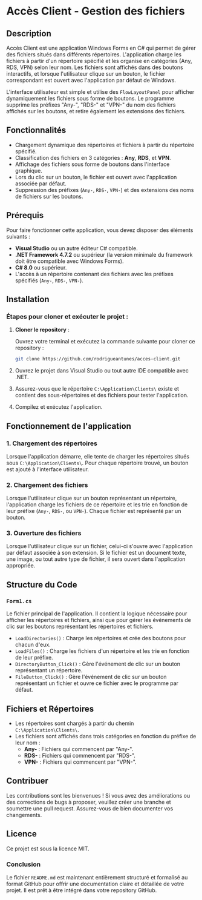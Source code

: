 # Accès Client - Gestion des fichiers

## Description

Accès Client est une application Windows Forms en C# qui permet de gérer des fichiers situés dans différents répertoires. L'application charge les fichiers à partir d'un répertoire spécifié et les organise en catégories (Any, RDS, VPN) selon leur nom. Les fichiers sont affichés dans des boutons interactifs, et lorsque l'utilisateur clique sur un bouton, le fichier correspondant est ouvert avec l'application par défaut de Windows.

L'interface utilisateur est simple et utilise des `FlowLayoutPanel` pour afficher dynamiquement les fichiers sous forme de boutons. Le programme supprime les préfixes "Any-", "RDS-" et "VPN-" du nom des fichiers affichés sur les boutons, et retire également les extensions des fichiers.

## Fonctionnalités

- Chargement dynamique des répertoires et fichiers à partir du répertoire spécifié.
- Classification des fichiers en 3 catégories : **Any**, **RDS**, et **VPN**.
- Affichage des fichiers sous forme de boutons dans l'interface graphique.
- Lors du clic sur un bouton, le fichier est ouvert avec l'application associée par défaut.
- Suppression des préfixes (`Any-`, `RDS-`, `VPN-`) et des extensions des noms de fichiers sur les boutons.

## Prérequis

Pour faire fonctionner cette application, vous devez disposer des éléments suivants :

- **Visual Studio** ou un autre éditeur C# compatible.
- **.NET Framework 4.7.2** ou supérieur (la version minimale du framework doit être compatible avec Windows Forms).
- **C# 8.0** ou supérieur.
- L'accès à un répertoire contenant des fichiers avec les préfixes spécifiés (`Any-`, `RDS-`, `VPN-`).

## Installation

### Étapes pour cloner et exécuter le projet :

1. **Cloner le repository** :

   Ouvrez votre terminal et exécutez la commande suivante pour cloner ce repository :

   ```bash
   git clone https://github.com/rodrigueantunes/acces-client.git

2. Ouvrez le projet dans Visual Studio ou tout autre IDE compatible avec .NET.
3. Assurez-vous que le répertoire `C:\Application\Clients\` existe et contient des sous-répertoires et des fichiers pour tester l'application.
4. Compilez et exécutez l'application.

## Fonctionnement de l'application

### 1. Chargement des répertoires
Lorsque l'application démarre, elle tente de charger les répertoires situés sous `C:\Application\Clients\`. Pour chaque répertoire trouvé, un bouton est ajouté à l'interface utilisateur.

### 2. Chargement des fichiers
Lorsque l'utilisateur clique sur un bouton représentant un répertoire, l'application charge les fichiers de ce répertoire et les trie en fonction de leur préfixe (`Any-`, `RDS-`, ou `VPN-`). Chaque fichier est représenté par un bouton.

### 3. Ouverture des fichiers
Lorsque l'utilisateur clique sur un fichier, celui-ci s'ouvre avec l'application par défaut associée à son extension. Si le fichier est un document texte, une image, ou tout autre type de fichier, il sera ouvert dans l'application appropriée.

## Structure du Code

### `Form1.cs`
Le fichier principal de l'application. Il contient la logique nécessaire pour afficher les répertoires et fichiers, ainsi que pour gérer les événements de clic sur les boutons représentant les répertoires et fichiers.

- `LoadDirectories()` : Charge les répertoires et crée des boutons pour chacun d'eux.
- `LoadFiles()` : Charge les fichiers d'un répertoire et les trie en fonction de leur préfixe.
- `DirectoryButton_Click()` : Gère l'événement de clic sur un bouton représentant un répertoire.
- `FileButton_Click()` : Gère l'événement de clic sur un bouton représentant un fichier et ouvre ce fichier avec le programme par défaut.

## Fichiers et Répertoires

- Les répertoires sont chargés à partir du chemin `C:\Application\Clients\`.
- Les fichiers sont affichés dans trois catégories en fonction du préfixe de leur nom :
  - **Any-** : Fichiers qui commencent par "Any-".
  - **RDS-** : Fichiers qui commencent par "RDS-".
  - **VPN-** : Fichiers qui commencent par "VPN-".

## Contribuer

Les contributions sont les bienvenues ! Si vous avez des améliorations ou des corrections de bugs à proposer, veuillez créer une branche et soumettre une pull request. Assurez-vous de bien documenter vos changements.

## Licence

Ce projet est sous la licence MIT. 

### Conclusion

Le fichier `README.md` est maintenant entièrement structuré et formalisé au format GitHub pour offrir une documentation claire et détaillée de votre projet. Il est prêt à être intégré dans votre repository GitHub.
